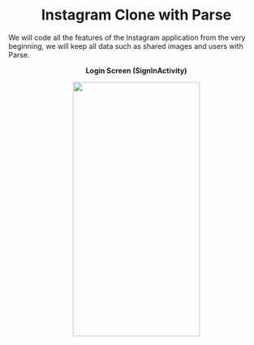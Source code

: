 <h1 align="center"> Instagram Clone with Parse </h1>

<p>We will code all the features of the Instagram application from the very beginning, we will keep all data such as shared images and users with Parse.</p>

<div align="center">
<p><b> Login Screen (SignInActivity) </b></p>
<img src="https://r.resimlink.com/9rGqEpQ.jpg" width="250px" height="500px" align="center"></img>
</div>
